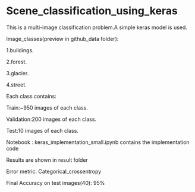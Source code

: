 # Scene_classification_using_keras
This is a multi-image classification problem.A simple keras model is used.

Image_classes(preview in github_data folder):

1.buildings.

2.forest.

3.glacier.

4.street.

Each class contains:

Train:~950 images of each class.

Validation:200 images of each class.

Test:10 images of each class.

Notebook : keras_implementation_small.ipynb contains the implementation code

Results are shown in result folder

Error metric: Categorical_crossentropy

Final Accuracy on test images(40): 95%
